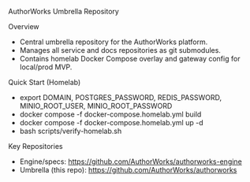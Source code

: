 AuthorWorks Umbrella Repository

Overview
- Central umbrella repository for the AuthorWorks platform.
- Manages all service and docs repositories as git submodules.
- Contains homelab Docker Compose overlay and gateway config for local/prod MVP.

Quick Start (Homelab)
- export DOMAIN, POSTGRES_PASSWORD, REDIS_PASSWORD, MINIO_ROOT_USER, MINIO_ROOT_PASSWORD
- docker compose -f docker-compose.homelab.yml build
- docker compose -f docker-compose.homelab.yml up -d
- bash scripts/verify-homelab.sh

Key Repositories
- Engine/specs: https://github.com/AuthorWorks/authorworks-engine
- Umbrella (this repo): https://github.com/AuthorWorks/authorworks

